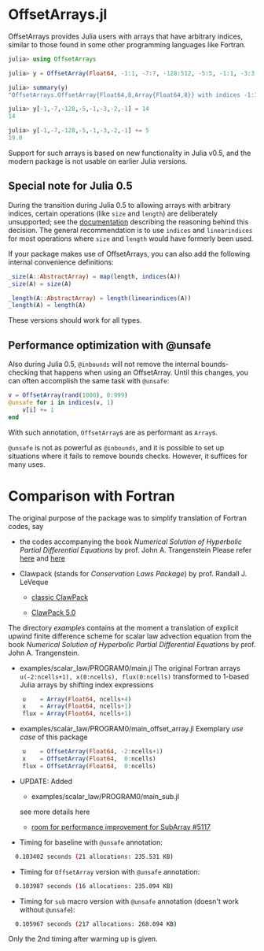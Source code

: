 # OffsetArrays.jl


OffsetArrays provides Julia users with arrays that have arbitrary
indices, similar to those found in some other programming languages
like Fortran.

```julia
julia> using OffsetArrays

julia> y = OffsetArray(Float64, -1:1, -7:7, -128:512, -5:5, -1:1, -3:3, -2:2, -1:1);

julia> summary(y)
"OffsetArrays.OffsetArray{Float64,8,Array{Float64,8}} with indices -1:1×-7:7×-128:512×-5:5×-1:1×-3:3×-2:2×-1:1"

julia> y[-1,-7,-128,-5,-1,-3,-2,-1] = 14
14

julia> y[-1,-7,-128,-5,-1,-3,-2,-1] += 5
19.0
```

Support for such arrays is based on new functionality in Julia v0.5,
and the modern package is not usable on earlier Julia versions.

## Special note for Julia 0.5

During the transition during Julia 0.5 to allowing arrays with
arbitrary indices, certain operations (like `size` and `length`) are
deliberately unsupported; see the
[documentation](http://docs.julialang.org/en/latest/devdocs/offset-arrays/)
describing the reasoning behind this decision. The general
recommendation is to use `indices` and `linearindices` for most
operations where `size` and `length` would have formerly been used.

If your package makes use of OffsetArrays, you can also add the
following internal convenience definitions:

```jl
_size(A::AbstractArray) = map(length, indices(A))
_size(A) = size(A)

_length(A::AbstractArray) = length(linearindices(A))
_length(A) = length(A)
```

These versions should work for all types.

## Performance optimization with @unsafe

Also during Julia 0.5, `@inbounds` will not remove the internal
bounds-checking that happens when using an OffsetArray. Until this
changes, you can often accomplish the same task with `@unsafe`:

```jl
v = OffsetArray(rand(1000), 0:999)
@unsafe for i in indices(v, 1)
    v[i] += 1
end
```

With such annotation, `OffsetArray`s are as performant as `Array`s.

`@unsafe` is not as powerful as `@inbounds`, and it is possible to set
up situations where it fails to remove bounds checks.  However, it
suffices for many uses.

# Comparison with Fortran

The original purpose of the package was to simplify translation of Fortran codes, say
* the codes accompanying the book _Numerical Solution of Hyperbolic Partial Differential Equations_ by prof. John A. Trangenstein
  Please refer [here](http://www.math.duke.edu/~johnt/) and [here](http://www.cambridge.org/us/academic/subjects/mathematics/differential-and-integral-equations-dynamical-systems-and-co/numerical-solution-hyperbolic-partial-differential-equations)
* Clawpack (stands for *Conservation Laws Package*) by prof. Randall J. LeVeque

  + [classic ClawPack](http://depts.washington.edu/clawpack/)

  + [ClawPack 5.0](http://clawpack.github.io/index.html)

The directory _examples_ contains at the moment a translation of explicit upwind finite difference scheme for scalar law advection equation from
the book _Numerical Solution of Hyperbolic Partial Differential Equations_ by prof. John A. Trangenstein.

+ examples/scalar_law/PROGRAM0/main.jl
    The original Fortran arrays  `u(-2:ncells+1), x(0:ncells), flux(0:ncells)` transformed to 1-based Julia arrays by shifting index expressions
```julia
    u    = Array(Float64, ncells+4)
    x    = Array(Float64, ncells+1)
    flux = Array(Float64, ncells+1)
```

+ examples/scalar_law/PROGRAM0/main_offset_array.jl
    Exemplary _use case_ of this package
```julia
    u    = OffsetArray(Float64, -2:ncells+1)
    x    = OffsetArray(Float64,  0:ncells)
    flux = OffsetArray(Float64,  0:ncells)
```

+ UPDATE:
    Added
    + examples/scalar_law/PROGRAM0/main_sub.jl

    see more details here
    + [room for performance improvement for SubArray #5117](https://github.com/JuliaLang/julia/issues/5117)

+ Timing for baseline with `@unsafe` annotation:
```sh
  0.103402 seconds (21 allocations: 235.531 KB)
```

+ Timing for `OffsetArray` version with `@unsafe` annotation:
```sh
  0.103987 seconds (16 allocations: 235.094 KB)
```

+ Timing for `sub` macro version with `@unsafe` annotation (doesn't work without `@unsafe`):
```sh
  0.105967 seconds (217 allocations: 268.094 KB)
```
Only the 2nd timing after warming up is given.
